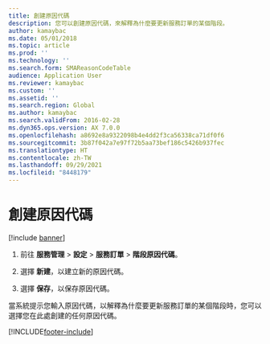 ```yaml
---
title: 創建原因代碼
description: 您可以創建原因代碼，來解釋為什麼要更新服務訂單的某個階段。
author: kamaybac
ms.date: 05/01/2018
ms.topic: article
ms.prod: ''
ms.technology: ''
ms.search.form: SMAReasonCodeTable
audience: Application User
ms.reviewer: kamaybac
ms.custom: ''
ms.assetid: ''
ms.search.region: Global
ms.author: kamaybac
ms.search.validFrom: 2016-02-28
ms.dyn365.ops.version: AX 7.0.0
ms.openlocfilehash: a8692e8a9322098b4e4dd2f3ca56338ca71df0f6
ms.sourcegitcommit: 3b87f042a7e97f72b5aa73bef186c5426b937fec
ms.translationtype: HT
ms.contentlocale: zh-TW
ms.lasthandoff: 09/29/2021
ms.locfileid: "8448179"
---
```

# <a name="create-reason-codes"></a>創建原因代碼

[!include [banner](../includes/banner.md)]

1. 前往 **服務管理** \> **設定** \> **服務訂單** \> **階段原因代碼**。

1. 選擇 **新建**，以建立新的原因代碼。

1. 選擇 **保存**，以保存原因代碼。

當系統提示您輸入原因代碼，以解釋為什麼要更新服務訂單的某個階段時，您可以選擇您在此處創建的任何原因代碼。

[!INCLUDE[footer-include](../../includes/footer-banner.md)]

